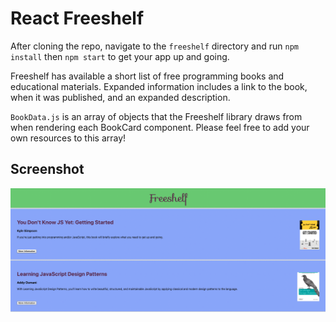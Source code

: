 # React Freeshelf

After cloning the repo, navigate to the `freeshelf` directory and run `npm install` then `npm start` to get your app up and going.

Freeshelf has available a short list of free programming books and educational materials. Expanded information includes a link to the book, when it was published, and an expanded description.

`BookData.js` is an array of objects that the Freeshelf library draws from when rendering each BookCard component. Please feel free to add your own resources to this array!

## Screenshot

![Screenshot](ScreenShot.png)
